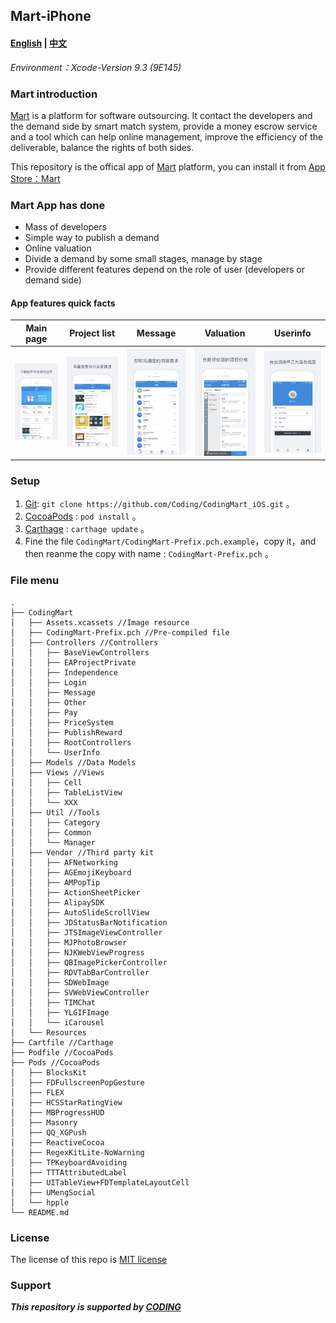 ## Mart-iPhone

#### [English][13] | [中文][14]

*Environment：Xcode-Version 9.3 (9E145)*

### Mart introduction

[Mart][7] is a platform for software outsourcing. It contact the developers and the demand side by smart match system, provide a money escrow service and a tool which can help online management, improve the efficiency of the deliverable, balance the rights of both sides.

This repository is the offical app of [Mart][7] platform, you can install it from [App Store：Mart][9]

### Mart App has done

- Mass of developers
- Simple way to publish a demand
- Online valuation
- Divide a demand by some small stages, manage by stage
- Provide different features depend on the role of user (developers or demand side)

#### App features quick facts

Main page|Project list|Message|Valuation|Userinfo
------------ | ------------- | ------------| ------------| ------------
![图片1][1]|![图片2][2]|![图片3][3]|![图片4][4]|![图片5][5]

### Setup

1. [Git][12]: `git clone https://github.com/Coding/CodingMart_iOS.git` 。
2. [CocoaPods][10] : `pod install` 。
3. [Carthage][11] : `carthage update` 。
4. Fine the file `CodingMart/CodingMart-Prefix.pch.example`，copy it，and then reanme the copy with name : `CodingMart-Prefix.pch` 。

### File menu

```
.
├── CodingMart
│   ├── Assets.xcassets //Image resource
│   ├── CodingMart-Prefix.pch //Pre-compiled file
│   ├── Controllers //Controllers
│   │   ├── BaseViewControllers 
│   │   ├── EAProjectPrivate 
│   │   ├── Independence 
│   │   ├── Login 
│   │   ├── Message 
│   │   ├── Other 
│   │   ├── Pay 
│   │   ├── PriceSystem 
│   │   ├── PublishReward 
│   │   ├── RootControllers 
│   │   └── UserInfo 
│   ├── Models //Data Models
│   ├── Views //Views
│   │   ├── Cell 
│   │   ├── TableListView 
│   │   └── XXX 
│   ├── Util //Tools
│   │   ├── Category 
│   │   ├── Common 
│   │   └── Manager 
│   ├── Vendor //Third party kit
│   │   ├── AFNetworking 
│   │   ├── AGEmojiKeyboard 
│   │   ├── AMPopTip 
│   │   ├── ActionSheetPicker 
│   │   ├── AlipaySDK 
│   │   ├── AutoSlideScrollView 
│   │   ├── JDStatusBarNotification 
│   │   ├── JTSImageViewController 
│   │   ├── MJPhotoBrowser 
│   │   ├── NJKWebViewProgress 
│   │   ├── QBImagePickerController 
│   │   ├── RDVTabBarController 
│   │   ├── SDWebImage 
│   │   ├── SVWebViewController
│   │   ├── TIMChat 
│   │   ├── YLGIFImage 
│   │   └── iCarousel 
│   └── Resources 
├── Cartfile //Carthage
├── Podfile //CocoaPods
├── Pods //CocoaPods
│   ├── BlocksKit
│   ├── FDFullscreenPopGesture
│   ├── FLEX
│   ├── HCSStarRatingView
│   ├── MBProgressHUD
│   ├── Masonry
│   ├── QQ_XGPush
│   ├── ReactiveCocoa
│   ├── RegexKitLite-NoWarning
│   ├── TPKeyboardAvoiding
│   ├── TTTAttributedLabel
│   ├── UITableView+FDTemplateLayoutCell
│   ├── UMengSocial
│   └── hpple
└── README.md
```

### License

The license of this repo is [MIT license][6]

### Support

***This repository is supported by [CODING](https://coding.net/)***


[1]: Screenshots/1.jpg
[2]: Screenshots/2.jpg
[3]: Screenshots/3.jpg
[4]: Screenshots/4.jpg
[5]: Screenshots/5.jpg
[6]: License
[7]: https://codemart.com
[9]: https://itunes.apple.com/cn/app/码市/id1048541582?mt=8
[10]: https://cocoapods.org/
[11]: https://github.com/Carthage/Carthage
[12]: https://git-scm.com/
[13]: README.md
[14]: README_zh.md
